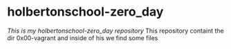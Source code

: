 # holbertonschool-zero_day
*This is my holbertonschool-zero_day repository*
This repository containt the dir 0x00-vagrant and inside of his we find some files